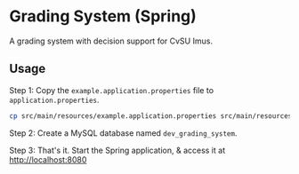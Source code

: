 # Grading System (Spring)

A grading system with decision support for CvSU Imus.

## Usage

Step 1: Copy the `example.application.properties` file to `application.properties`.

```sh
cp src/main/resources/example.application.properties src/main/resources/application.properties
```

Step 2: Create a MySQL database named `dev_grading_system`.

Step 3: That's it. Start the Spring application, & access it at <http://localhost:8080>
